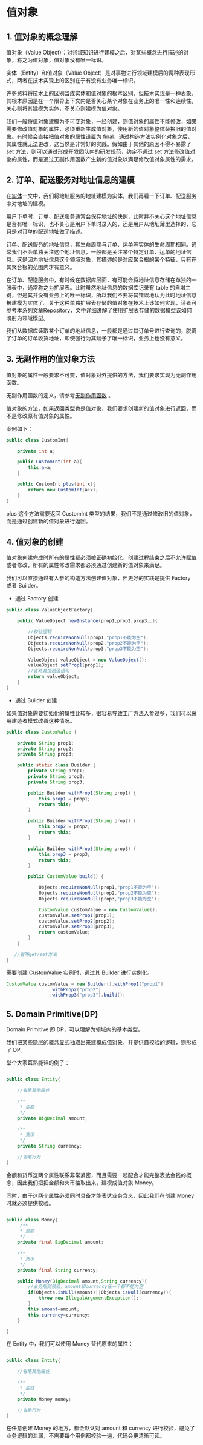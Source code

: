 # 值对象

## 1. 值对象的概念理解

值对象（Value Object）：对领域知识进行建模之后，对某些概念进行描述的对象，称之为值对象，值对象没有唯一标识。

实体（Entity）和值对象（Value Object）是对事物进行领域建模后的两种表现形式，两者在技术实现上的区别在于有没有业务唯一标识。

许多资料将技术上的区别当成实体和值对象的根本区别，但技术实现是一种表象，其根本原因是在一个限界上下文内是否关心某个对象在业务上的唯一性和连续性，关心则将其建模为实体，不关心则建模为值对象。

我们一般将值对象建模为不可变对象，一经创建，则值对象的属性不能修改，如果需要修改值对象的属性，必须重新生成值对象，使用新的值对象整体替换旧的值对象。有时候会直接把值对象的属性设置为 final，通过构造方法实例化对象之后，其属性就无法更改，这当然是非常好的实践。假如由于其他的原因不得不暴露了 set 方法，则可以通过形成开发团队内的研发规范，约定不通过 set 方法修改值对象的属性，而是通过无副作用函数产生新的值对象以满足修改值对象属性的需求。

## 2. 订单、配送服务对地址信息的建模

在[实体](./Entity.md)一文中，我们将地址服务的地址建模为实体，我们再看一下订单、配送服务中对地址的建模。

用户下单时，订单、配送服务通常会保存地址的快照，此时并不关心这个地址信息是否有唯一标识，也不关心是用户下单时录入的，还是用户从地址薄里选择的，它只是对订单的配送地址做了描述。

订单、配送服务的地址信息，其生命周期与订单、运单等实体的生命周期相同。通常我们不会单独关注这个地址信息，一般都是关注某个特定订单、运单的地址信息。这是因为地址信息这个领域对象，其描述的是对应聚合根的某个特征，只有在其聚合根的范围内才有意义。

在订单、配送服务中，有时候在数据库层面，有可能会将地址信息存储在单独的一张表中，通常称之为扩展表。此时虽然地址信息的数据库记录有 table 的自增主键，但是其并没有业务上的唯一标识，所以我们不要将其错误地认为此时地址信息被建模为实体了。关于这种单独扩展表存储的值对象在技术上该如何实现，读者可参考本系列文章[Repository](../4/Repository.md)，文中详细讲解了使用扩展表存储的数据模型该如何映射为领域模型。

我们从数据库读取某个订单的地址信息，一般都是通过其订单号进行查询的，脱离了订单的订单收货地址，即使强行为其赋予了唯一标识，业务上也没有意义。

## 3. 无副作用的值对象方法

值对象的属性一般要求不可变，值对象对外提供的方法，我们要求实现为无副作用函数。

无副作用函数的定义，请参考[无副作用函数](../5/5.4.md) 。

值对象的方法，如果返回类型也是值对象，我们要求创建新的值对象进行返回，而不是修改原有值对象的属性。

案例如下：

```java
public class CustomInt{

    private int a;

    public CustomInt(int a){
        this.a=a;
    }

    public CustomInt plus(int x){
        return new CustomInt(a+x);
    }
}
```

plus 这个方法需要返回 CustomInt 类型的结果，我们不是通过修改旧的值对象，而是通过创建新的值对象进行返回。

## 4. 值对象的创建

值对象创建完成时所有的属性都必须被正确初始化，创建过程结束之后不允许赋值或者修改，所有的属性修改需求都必须通过创建新的值对象来满足。

我们可以直接通过有入参的构造方法创建值对象，但更好的实践是提供 Factory 或者 Builder。

- 通过 Factory 创建

```java
public class ValueObjectFactory{

    public ValueObject newInstance(prop1,prop2,prop3……){

        //校验逻辑
        Objects.requireNonNull(prop1,"prop1不能为空");
        Objects.requireNonNull(prop2,"prop2不能为空");
        Objects.requireNonNull(prop3,"prop3不能为空");

        ValueObject valueObject = new ValueObject();
        valueObject.setProp1(prop1);
        //省略其余赋值语句
        return valueObject;
    }
}
```

- 通过 Builder 创建

如果值对象需要初始化的属性比较多，很容易导致工厂方法入参过多，我们可以采用建造者模式改善这种情况。

```java
public class CustomValue {

    private String prop1;
    private String prop2;
    private String prop3;

    public static class Builder {
        private String prop1;
        private String prop2;
        private String prop3;

        public Builder withProp1(String prop1) {
            this.prop1 = prop1;
            return this;
        }

        public Builder withProp2(String prop2) {
            this.prop2 = prop2;
            return this;
        }

        public Builder withProp3(String prop3) {
            this.prop3 = prop3;
            return this;
        }

        public CustomValue build() {

            Objects.requireNonNull(prop1,"prop1不能为空");
            Objects.requireNonNull(prop2,"prop2不能为空");
            Objects.requireNonNull(prop3,"prop3不能为空");

            CustomValue customValue = new CustomValue();
            customValue.setProp1(prop1);
            customValue.setProp2(prop2);
            customValue.setProp3(prop3);
            return customValue;
        }
    }

   //省略get/set方法
}
```

需要创建 CustomValue 实例时，通过其 Builder 进行实例化。

```java
CustomValue customValue = new Builder().withProp1("prop1")
                .withProp2("prop2")
                .withProp3("prop3").build();
```

## 5. Domain Primitive(DP)

Domain Primitive 即 DP，可以理解为领域内的基本类型。

我们把某些隐层的概念显式抽取出来建模成值对象，并提供自校验的逻辑，则形成了 DP。

举个大家耳熟能详的例子：

```java

public class Entity{

    //省略其他属性

    /**
     * 金额
     */
    private BigDecimal amount;

    /**
     * 货币
     */
    private String currency;

    //省略行为
}

```

金额和货币这两个属性联系非常紧密，而且需要一起配合才能完整表达金钱的概念，因此我们把把金额和火币抽取出来，建模成值对象 Money。

同时，由于这两个属性必须同时具备才能表达业务含义，因此我们在创建 Money 时就必须提供校验。

```java

public class Money{
     /**
     * 金额
     */
    private final BigDecimal amount;

    /**
     * 货币
     */
    private final String currency;

    public Money(BigDecimal amount,String currency){
        //业务规则校验，amount和currency任一个都不能为空
        if(Objects.isNull(amount)||Objects.isNull(currency)){
            throw new IllegalArgumentException();
        }
        this.amount=amount;
        this.currency=currency;
    }

}
```

在 Entity 中，我们可以使用 Money 替代原来的属性：

```java

public class Entity{

    //省略其他属性

    /**
     * 金钱
     */
    private Money money;

    //省略行为
}

```

在任意创建 Money 的地方，都会默认对 amount 和 currency 进行校验，避免了业务逻辑的泄漏，不需要每个用例都校验一遍，代码会更清晰可读。

<!--@include: ../footer.md-->
